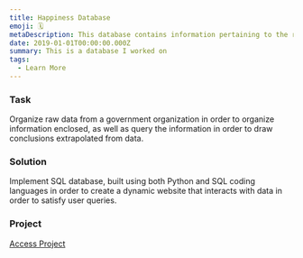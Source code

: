 ```yaml
---
title: Happiness Database
emoji: 🗓
metaDescription: This database contains information pertaining to the rates of happiness in countries from the year 2015 to the year 2019
date: 2019-01-01T00:00:00.000Z
summary: This is a database I worked on
tags:
  - Learn More
---
```


### Task

Organize raw data from a government organization in order to organize information enclosed, as well as query the information in order to draw conclusions extrapolated from data.

### Solution

Implement SQL database, built using both Python and SQL coding languages in order to create a dynamic website that interacts with data in order to satisfy user queries.

### Project
[Access Project](https://github.com/MAbraham24/Happiness-Database)
